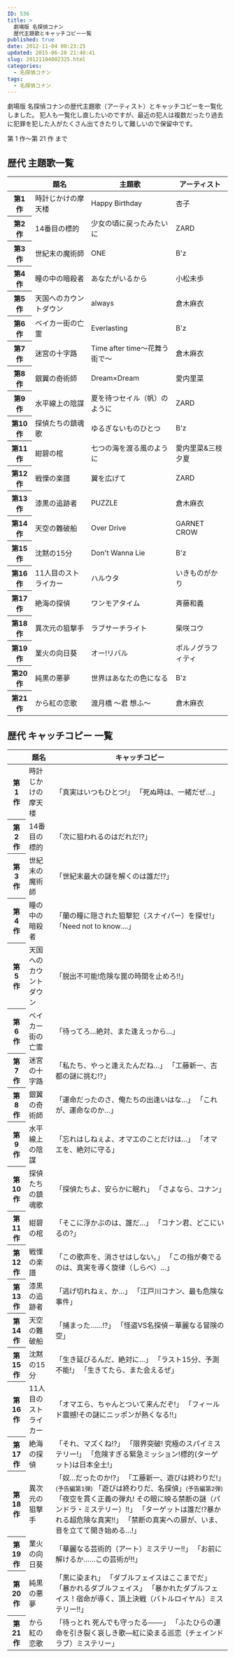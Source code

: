 ```yaml
---
ID: 536
title: >
  劇場版 名探偵コナン
  歴代主題歌とキャッチコピー一覧
published: true
date: 2012-11-04 00:23:25
updated: 2015-06-28 21:40:41
slug: 20121104002325.html
categories:
  - 名探偵コナン
tags:
  - 名探偵コナン
---
```


劇場版 名探偵コナンの歴代主題歌（アーティスト）とキャッチコピーを一覧化しました。
犯人も一覧化し直したいのですが、最近の犯人は複数だったり過去に犯罪を犯した人がたくさん出てきたりして難しいので保留中です。

<!--more-->

第 1 作～第 21 作 まで

<h2>歴代 主題歌一覧</h2>
<table class="table table-hover">
<thead>
<tr>
  <th></th>
  <th>題名</th>
  <th>主題歌</th>
  <th>アーティスト</th>
</tr>
</thead>
<tbody>
<tr>
  <th>第1作</th>
  <td>時計じかけの摩天楼 </td>
  <td>Happy Birthday </td>
  <td>杏子 </td>
</tr>
<tr>
  <th>第2作</th>
  <td>14番目の標的 </td>
  <td>少女の頃に戻ったみたいに </td>
  <td>ZARD </td>
</tr>
<tr>
  <th>第3作</th>
  <td>世紀末の魔術師 </td>
  <td>ONE </td>
  <td>B'z </td>
</tr>
<tr>
  <th>第4作</th>
  <td>瞳の中の暗殺者 </td>
  <td>あなたがいるから </td>
  <td>小松未歩 </td>
</tr>
<tr>
  <th>第5作</th>
  <td>天国へのカウントダウン </td>
  <td>always </td>
  <td>倉木麻衣 </td>
</tr>
<tr>
  <th>第6作</th>
  <td>ベイカー街の亡霊 </td>
  <td>Everlasting </td>
  <td>B'z </td>
</tr>
<tr>
  <th>第7作</th>
  <td>迷宮の十字路 </td>
  <td>Time after time〜花舞う街で〜 </td>
  <td>倉木麻衣 </td>
</tr>
<tr>
  <th>第8作</th>
  <td>銀翼の奇術師 </td>
  <td>Dream×Dream </td>
  <td>愛内里菜 </td>
</tr>
<tr>
  <th>第9作</th>
  <td>水平線上の陰謀 </td>
  <td>夏を待つセイル（帆）のように </td>
  <td>ZARD </td>
</tr>
<tr>
  <th>第10作</th>
  <td>探偵たちの鎮魂歌 </td>
  <td>ゆるぎないものひとつ </td>
  <td>B'z </td>
</tr>
<tr>
  <th>第11作</th>
  <td>紺碧の棺 </td>
  <td>七つの海を渡る風のように </td>
  <td>愛内里菜&三枝夕夏 </td>
</tr>
<tr>
  <th>第12作</th>
  <td>戦慄の楽譜 </td>
  <td>翼を広げて </td>
  <td>ZARD </td>
</tr>
<tr>
  <th>第13作</th>
  <td>漆黒の追跡者 </td>
  <td>PUZZLE </td>
  <td>倉木麻衣 </td>
</tr>
<tr>
  <th>第14作</th>
  <td>天空の難破船 </td>
  <td>Over Drive </td>
  <td>GARNET CROW </td>
</tr>
<tr>
  <th>第15作</th>
  <td>沈黙の15分 </td>
  <td>Don't Wanna Lie </td>
  <td>B'z </td>
</tr>
<tr>
  <th>第16作</th>
  <td>11人目のストライカー </td>
  <td>ハルウタ </td>
  <td>いきものがかり </td>
</tr>
<tr>
  <th>第17作</th>
  <td>絶海の探偵</td>
  <td>ワンモアタイム</td>
  <td>斉藤和義</td>
</tr>
<tr>
  <th>第18作</th>
  <td>異次元の狙撃手</td>
  <td>ラブサーチライト</td>
  <td>柴咲コウ</td>
</tr>
<tr>
  <th>第19作</th>
  <td>業火の向日葵</td>
  <td>オー!リバル</td>
  <td>ポルノグラフィティ</td>
</tr>
<tr>
  <th>第20作</th>
  <td>純黒の悪夢</td>
  <td>世界はあなたの色になる</td>
  <td>B'z</td>
</tr>
<tr>
  <th>第21作</th>
  <td>から紅の恋歌</td>
  <td>渡月橋 〜君 想ふ〜</td>
  <td>倉木麻衣</td>
</tr>
</tbody>
</table>

<h2>歴代 キャッチコピー 一覧</h2>
<table class="table table-hover">
<thead>
<tr>
  <th></th>
  <th>題名</th>
  <th>キャッチコピー</th>
</tr>
</thead>
<tbody>
<tr>
  <th>第1作</th>
  <td>時計じかけの摩天楼 </td>
  <td>「真実はいつもひとつ!」
  「死ぬ時は、一緒だぜ…」 </td>
</tr>
<tr>
  <th>第2作</th>
  <td>14番目の標的 </td>
  <td>「次に狙われるのはだれだ!?」 </td>
</tr>
<tr>
  <th>第3作</th>
  <td>世紀末の魔術師 </td>
  <td>「世紀末最大の謎を解くのは誰だ!?」 </td>
</tr>
<tr>
  <th>第4作</th>
  <td>瞳の中の暗殺者 </td>
  <td>「蘭の瞳に隠された狙撃犯（スナイパー）を探せ!」
  「Need not to know....」 </td>
</tr>
<tr>
  <th>第5作</th>
  <td>天国へのカウントダウン </td>
  <td>「脱出不可能!危険な罠の時間を止めろ!!」 </td>
</tr>
<tr>
  <th>第6作</th>
  <td>ベイカー街の亡霊 </td>
  <td>「待ってろ…絶対、また逢えっから…」 </td>
</tr>
<tr>
  <th>第7作</th>
  <td>迷宮の十字路 </td>
  <td>「私たち、やっと逢えたんだね…」
  「工藤新一、古都の謎に挑む!?」 </td>
</tr>
<tr>
  <th>第8作</th>
  <td>銀翼の奇術師 </td>
  <td>「運命だったのさ、俺たちの出逢いはな…」
  「これが、運命なのか…」 </td>
</tr>
<tr>
  <th>第9作</th>
  <td>水平線上の陰謀 </td>
  <td>「忘れはしねぇよ、オマエのことだけは…」
  「オマエを、絶対に守る」 </td>
</tr>
<tr>
  <th>第10作</th>
  <td>探偵たちの鎮魂歌 </td>
  <td>「探偵たちよ、安らかに眠れ」
  「さよなら、コナン」 </td>
</tr>
<tr>
  <th>第11作</th>
  <td>紺碧の棺 </td>
  <td>「そこに浮かぶのは、誰だ…」
  「コナン君、どこにいるの?」 </td>
</tr>
<tr>
  <th>第12作</th>
  <td>戦慄の楽譜 </td>
  <td>「この歌声を、消させはしない。」
  「この指が奏でるのは、真実を導く旋律（しらべ）…」 </td>
</tr>
<tr>
  <th>第13作</th>
  <td>漆黒の追跡者 </td>
  <td>「逃げ切れねぇ、か…」
  「江戸川コナン、最も危険な事件」 </td>
</tr>
<tr>
  <th>第14作</th>
  <td>天空の難破船 </td>
  <td>「捕まった……!?」
  「怪盗VS名探偵－華麗なる冒険の空」 </td>
</tr>
<tr>
  <th>第15作</th>
  <td>沈黙の15分 </td>
  <td>「生き延びるんだ、絶対に…」
  「ラスト15分、予測不能!」
  「生きてたら、また会えるぜ」 </td>
</tr>
<tr>
  <th>第16作</th>
  <td>11人目のストライカー </td>
  <td>「オマエら、ちゃんとついて来んだぞ!」
  「フィールド震撼!その謎にニッポンが熱くなる!!」 </td>
</tr>
<tr>
  <th>第17作</th>
  <td>絶海の探偵</td>
  <td>「それ、マズくね!?」
  「限界突破! 究極のスパイミステリー!」
  「危険すぎる緊急ミッション!標的(ターゲット)は日本全土!」</td>
</tr>
<tr>
  <th>第18作</th>
  <td>異次元の狙撃手</td>
  <td>「奴…だったのか!?」
  「工藤新一、遊びは終わりだ!」<small>(予告編第1弾)</small>
  「遊びは終わりだ、名探偵」<small>(予告編第2弾)</small>
  「夜空を貫く正義の弾丸! その眼に映る禁断の謎（パンドラ・ミステリー）!!」
  「ターゲットは誰だ!?暴かれる超危険な真実!!」
  「禁断の真実への扉が、いま、音を立てて開き始める…!」</td>
</tr>
<tr>
  <th>第19作</th>
  <td>業火の向日葵</td>
  <td>「華麗なる芸術的（アート）ミステリー!!」
  「お前に解けるか……この芸術が!!」</td>
</tr>
<tr>
  <th>第20作</th>
  <td>純黒の悪夢</td>
  <td>「黒に染まれ」
  「ダブルフェイスはここまでだ」
  「暴かれるダブルフェイス」
  「暴かれたダブルフェイス！宿命が導く、頂上決戦（バトルロイヤル）ミステリー!!」</td>
</tr>
<tr>
  <th>第21作</th>
  <td>から紅の恋歌</td>
  <td>「待っとれ 死んでも守ったる───」
  「ふたひらの運命を引き裂く哀しき歌―紅に染まる巡恋（チェインドラブ）ミステリー」</td>
</tr>
</tbody>
</table>
